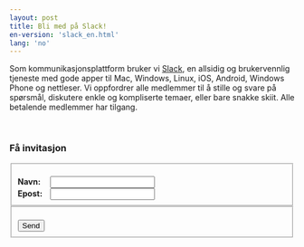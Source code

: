 ```yaml
---
layout: post
title: Bli med på Slack!
en-version: 'slack_en.html'
lang: 'no'
---
```


Som kommunikasjonsplattform bruker vi [Slack](http://slack.com), en allsidig og brukervennlig tjeneste med gode apper til Mac, Windows, Linux, iOS, Android, Windows Phone og nettleser. Vi oppfordrer alle medlemmer til å stille og svare på spørsmål, diskutere enkle og kompliserte temaer, eller bare snakke skiit. Alle betalende medlemmer har tilgang.

<br>

### Få invitasjon

  <fieldset class="slack-form">
    <br>
    <label>
      <b>Navn:<span style="padding-left:13.5px"></span></b>
      <input type="text" id="name">
    </label>
    <br>
    <label>
      <b>Epost:<span style="padding-left:10px"></span></b>
      <input type="email" id="email">
    </label>
  </fieldset>

  <fieldset class="slack-form">
    <br>
    <input type="button" id="submit-button" value="Send">
  </fieldset>

  <div id="result"></div>

<script src="/static/js/slack.js"></script>
